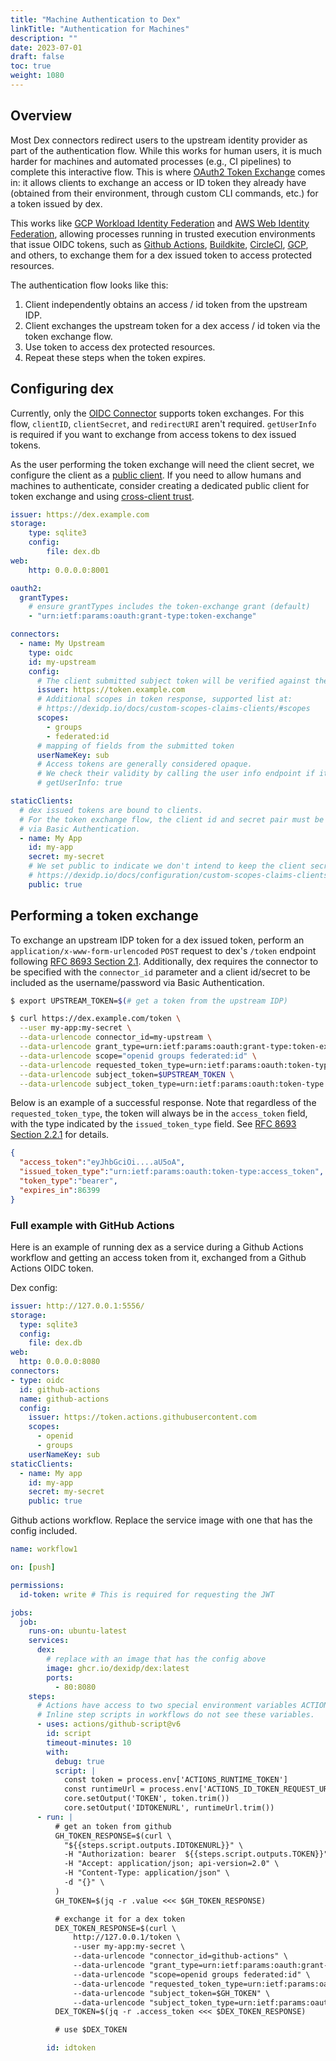 ```yaml
---
title: "Machine Authentication to Dex"
linkTitle: "Authentication for Machines"
description: ""
date: 2023-07-01
draft: false
toc: true
weight: 1080
---
```


## Overview

Most Dex connectors redirect users to the upstream identity provider as part of the authentication flow.
While this works for human users,
it is much harder for machines and automated processes (e.g., CI pipelines) to complete this interactive flow.
This is where [OAuth2 Token Exchange][token-exchange] comes in:
it allows clients to exchange an access or ID token they already have
(obtained from their environment, through custom CLI commands, etc.)
for a token issued by dex.

This works like [GCP Workload Identity Federation][gcp-federation] and [AWS Web Identity Federation][aws-federation],
allowing processes running in trusted execution environments that issue OIDC tokens,
such as [Github Actions][gh-actions], [Buildkite][buildkite], [CircleCI][circleci], [GCP][gcp], and others,
to exchange them for a dex issued token to access protected resources.

The authentication flow looks like this:

1. Client independently obtains an access / id token from the upstream IDP.
2. Client exchanges the upstream token for a dex access / id token via the token exchange flow.
3. Use token to access dex protected resources.
4. Repeat these steps when the token expires.

## Configuring dex

Currently, only the [OIDC Connector][oidc-connector] supports token exchanges.
For this flow, `clientID`, `clientSecret`, and `redirectURI` aren't required.
`getUserInfo` is required if you want to exchange from access tokens to dex issued tokens.

As the user performing the token exchange will need the client secret,
we configure the client as a [public client](/docs/configuration/custom-scopes-claims-clients/#public-clients).
If you need to allow humans and machines to authenticate,
consider creating a dedicated public client for token exchange
and using [cross-client trust](/docs/configuration/custom-scopes-claims-clients/#cross-client-trust-and-authorized-party).

```yaml
issuer: https://dex.example.com
storage:
    type: sqlite3
    config:
        file: dex.db
web:
    http: 0.0.0.0:8001

oauth2:
  grantTypes:
    # ensure grantTypes includes the token-exchange grant (default)
    - "urn:ietf:params:oauth:grant-type:token-exchange"

connectors:
  - name: My Upstream
    type: oidc
    id: my-upstream
    config:
      # The client submitted subject token will be verified against the issuer given here.
      issuer: https://token.example.com
      # Additional scopes in token response, supported list at:
      # https://dexidp.io/docs/custom-scopes-claims-clients/#scopes
      scopes:
        - groups
        - federated:id
      # mapping of fields from the submitted token
      userNameKey: sub
      # Access tokens are generally considered opaque.
      # We check their validity by calling the user info endpoint if it's supported.
      # getUserInfo: true

staticClients:
  # dex issued tokens are bound to clients.
  # For the token exchange flow, the client id and secret pair must be submitted as the username:password
  # via Basic Authentication.
  - name: My App
    id: my-app
    secret: my-secret
    # We set public to indicate we don't intend to keep the client secret actually secret.
    # https://dexidp.io/docs/configuration/custom-scopes-claims-clients/#public-clients
    public: true
```

## Performing a token exchange

To exchange an upstream IDP token for a dex issued token,
perform an `application/x-www-form-urlencoded` `POST` request
to dex's `/token` endpoint following [RFC 8693 Section 2.1][token-exchange-2-1].
Additionally, dex requires the connector to be specified with the `connector_id` parameter
and a client id/secret to be included as the username/password via Basic Authentication.

```sh
$ export UPSTREAM_TOKEN=$(# get a token from the upstream IDP)

$ curl https://dex.example.com/token \
  --user my-app:my-secret \
  --data-urlencode connector_id=my-upstream \
  --data-urlencode grant_type=urn:ietf:params:oauth:grant-type:token-exchange \
  --data-urlencode scope="openid groups federated:id" \
  --data-urlencode requested_token_type=urn:ietf:params:oauth:token-type:access_token \
  --data-urlencode subject_token=$UPSTREAM_TOKEN \
  --data-urlencode subject_token_type=urn:ietf:params:oauth:token-type:access_token
```

Below is an example of a successful response.
Note that regardless of the `requested_token_type`,
the token will always be in the `access_token` field,
with the type indicated by the `issued_token_type` field.
See [RFC 8693 Section 2.2.1][token-exchange-2-2-1] for details.

```json
{
  "access_token":"eyJhbGciOi....aU5oA",
  "issued_token_type":"urn:ietf:params:oauth:token-type:access_token",
  "token_type":"bearer",
  "expires_in":86399
}
```

### Full example with GitHub Actions

Here is an example of running dex as a service during a Github Actions workflow
and getting an access token from it, exchanged from a Github Actions OIDC token.

Dex config:

```yaml
issuer: http://127.0.0.1:5556/
storage:
  type: sqlite3
  config:
    file: dex.db
web:
  http: 0.0.0.0:8080
connectors:
- type: oidc
  id: github-actions
  name: github-actions
  config:
    issuer: https://token.actions.githubusercontent.com
    scopes:
      - openid
      - groups
    userNameKey: sub
staticClients:
  - name: My app
    id: my-app
    secret: my-secret
    public: true
```

Github actions workflow.
Replace the service image with one that has the config included.

```yaml
name: workflow1

on: [push]

permissions:
  id-token: write # This is required for requesting the JWT

jobs:
  job:
    runs-on: ubuntu-latest
    services:
      dex:
        # replace with an image that has the config above
        image: ghcr.io/dexidp/dex:latest
        ports:
          - 80:8080
    steps:
      # Actions have access to two special environment variables ACTIONS_CACHE_URL and ACTIONS_RUNTIME_TOKEN.
      # Inline step scripts in workflows do not see these variables.
      - uses: actions/github-script@v6
        id: script
        timeout-minutes: 10
        with:
          debug: true
          script: |
            const token = process.env['ACTIONS_RUNTIME_TOKEN']
            const runtimeUrl = process.env['ACTIONS_ID_TOKEN_REQUEST_URL']
            core.setOutput('TOKEN', token.trim())
            core.setOutput('IDTOKENURL', runtimeUrl.trim())
      - run: |
          # get an token from github
          GH_TOKEN_RESPONSE=$(curl \
            "${{steps.script.outputs.IDTOKENURL}}" \
            -H "Authorization: bearer  ${{steps.script.outputs.TOKEN}}" \
            -H "Accept: application/json; api-version=2.0" \
            -H "Content-Type: application/json" \
            -d "{}" \
          )
          GH_TOKEN=$(jq -r .value <<< $GH_TOKEN_RESPONSE)

          # exchange it for a dex token
          DEX_TOKEN_RESPONSE=$(curl \
              http://127.0.0.1/token \
              --user my-app:my-secret \
              --data-urlencode "connector_id=github-actions" \
              --data-urlencode "grant_type=urn:ietf:params:oauth:grant-type:token-exchange" \
              --data-urlencode "scope=openid groups federated:id" \
              --data-urlencode "requested_token_type=urn:ietf:params:oauth:token-type:access_token" \
              --data-urlencode "subject_token=$GH_TOKEN" \
              --data-urlencode "subject_token_type=urn:ietf:params:oauth:token-type:access_token")
          DEX_TOKEN=$(jq -r .access_token <<< $DEX_TOKEN_RESPONSE)

          # use $DEX_TOKEN

        id: idtoken
```

[token-exchange]: https://www.rfc-editor.org/rfc/rfc8693.html
[token-exchange-2-1]: https://www.rfc-editor.org/rfc/rfc8693.html#name-request
[token-exchange-2-2-1]: https://www.rfc-editor.org/rfc/rfc8693.html#name-successful-response
[gcp-federation]: https://cloud.google.com/iam/docs/workload-identity-federation
[aws-federation]: https://docs.aws.amazon.com/IAM/latest/UserGuide/id_roles_providers_oidc.html
[gh-actions]: https://docs.github.com/en/actions/deployment/security-hardening-your-deployments/about-security-hardening-with-openid-connect
[buildkite]: https://buildkite.com/docs/agent/v3/cli-oidc
[circleci]: https://circleci.com/docs/openid-connect-tokens/
[gcp]: https://cloud.google.com/sdk/gcloud/reference/auth/print-access-token
[oidc-connector]: https://dexidp.io/docs/connectors/oidc/
